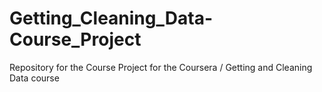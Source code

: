 # Getting_Cleaning_Data-Course_Project
Repository for the Course Project for the Coursera / Getting and Cleaning Data course
